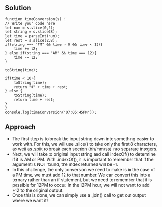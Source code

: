 ## Solution
    
    function timeConversion(s) {
    // Write your code here
    let num = s.slice(0,2);
    let string = s.slice(8);
    let time = parseInt(num);
    let rest = s.slice(2,8);
    if(string === "PM" && time > 0 && time < 12){
        time += 12;
    } else if(string === "AM" && time === 12){
        time -= 12;
    }
    
    toString(time); 
    
    if(time < 10){
        toString(time); 
        return "0" + time + rest;
    } else {
        toString(time);
        return time + rest;
    }
    }
    console.log(timeConversion("07:05:45PM"));

## Approach

- The first step is to break the input string down into something easier to work with. For this, we will use .slice() to take only the first 8 characters, as well as .split to break each section (hh/mm/ss) into separate integers.
- Next, we will take to original input string and call indexOf() to determine if it is AM or PM. With .indexOf(), it is important to remember that if the argument is NOT found, the index returned will be -1.
- In this challenge, the only conversion we need to make is in the case of a PM time, we must add 12 to that number. We can convert this into a ternary rather than an if statement, but we need to remember that it is possible for 12PM to occur. In the 12PM hour, we will not want to add +12 to the original output.
- Once this is done, we can simply use a .join() call to get our output where we want it!